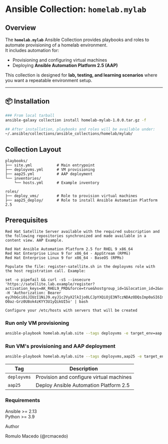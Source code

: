 # Ansible Collection: `homelab.mylab`

##  Overview
The **`homelab.mylab`** Ansible Collection provides playbooks and roles to automate provisioning of a homelab environment.  
It includes automation for:  

- Provisioning and configuring virtual machines  
- Deploying **Ansible Automation Platform 2.5 (AAP)**  

This collection is designed for **lab, testing, and learning scenarios** where you want a repeatable environment setup.

---

## 📦 Installation

```bash
### From local tarball
ansible-galaxy collection install homelab-mylab-1.0.0.tar.gz -f

## After installation, playbooks and roles will be available under:
~/.ansible/collections/ansible_collections/homelab/mylab/
```
## Collection Layout

```text
playbooks/
├── site.yml           # Main entrypoint    
├── deployvms.yml      # VM provisioning  
├── aap25.yml          # AAP deployment  
└── inventories/  
    └── hosts.yml      # Example inventory  

roles/
├── deploy_vms/        # Role to provision virtual machines  
├── aap25_deploy/      # Role to install Ansible Automation Platform 2.5  
```

## Prerequisites
```text
Red Hat Satellite Server available with the required subscription and the following repositories synchronized and made available in a content view. AAP Example.

Red Hat Ansible Automation Platform 2.5 for RHEL 9 x86_64
Red Hat Enterprise Linux 9 for x86_64 - AppStream (RPMs)
Red Hat Enterprise Linux 9 for x86_64 - BaseOS (RPMs)

Populate the file: register-satellite.sh in the deployvms role with the host registration call. Example:

set -o pipefail && curl -sS --insecure 'https://satellite.lab.example/register?activation_keys=AK_RHEL9_PRD&force=true&hostgroup_id=1&location_id=2&organization_id=1&update_packages=false' -H 'Authorization: Bearer eyJhbGciOiJIUzI1NiJ9.eyJ1c2VyX2lkIjo0LCJpYXQiOjE3NTczNDAzODQsImp0aSI6ImNkMDFjMDE5OTBjYTY0YTI0ZDM2MTBlNjM5ODkxZTRlMzJhOGI5MGYwNGQ2NDdiNGVkYjI5MzY3OWRkNDcyYTciLCJzY29wZSI6InJlZ2lzdHJhdGlvbiNnbG9iYWwgcmVnaXN0cmF0aW9uI2hvc3QifQ.ckubPJpN9aJhm-O0az-Grz0U8ok4zKYY3U1yQikUI5o' | bash

Configure your /etc/hosts with servers that will be created
```

### Run only VM provisioning
```bash
ansible-playbook homelab.mylab.site --tags deployvms -e target_env=aap --ask-become-pass
```
### Run VM's provisioning and AAP deployment
```bash
ansible-playbook homelab.mylab.site --tags deployvms,aap25 -e target_env=aap --ask-become-pass
```

| Tag         | Description                              |
| ----------- | ---------------------------------------- |
| `deployvms` | Provision and configure virtual machines |
| `aap25`     | Deploy Ansible Automation Platform 2.5   |


### Requirements

Ansible >= 2.13  
Python >= 3.9

Author

Romulo Macedo (@rcmacedo)

